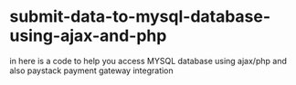 # submit-data-to-mysql-database-using-ajax-and-php

in here is a code to help you access MYSQL database using ajax/php and also paystack payment gateway integration
